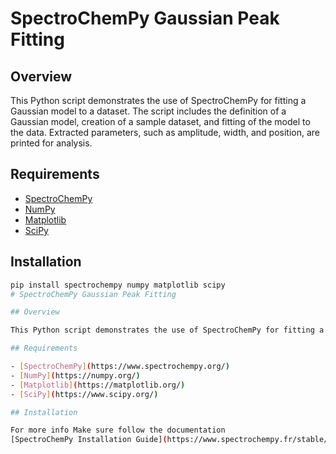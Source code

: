 # SpectroChemPy Gaussian Peak Fitting

## Overview

This Python script demonstrates the use of SpectroChemPy for fitting a Gaussian model to a dataset. The script includes the definition of a Gaussian model, creation of a sample dataset, and fitting of the model to the data. Extracted parameters, such as amplitude, width, and position, are printed for analysis.

## Requirements

- [SpectroChemPy](https://www.spectrochempy.org/)
- [NumPy](https://numpy.org/)
- [Matplotlib](https://matplotlib.org/)
- [SciPy](https://www.scipy.org/)

## Installation

```bash
pip install spectrochempy numpy matplotlib scipy
# SpectroChemPy Gaussian Peak Fitting

## Overview

This Python script demonstrates the use of SpectroChemPy for fitting a Gaussian model to a dataset. The script includes the definition of a Gaussian model,  and fitting of the model to the data. Extracted parameters, such as amplitude, width, and position, are printed for analysis.

## Requirements

- [SpectroChemPy](https://www.spectrochempy.org/)
- [NumPy](https://numpy.org/)
- [Matplotlib](https://matplotlib.org/)
- [SciPy](https://www.scipy.org/)

## Installation

For more info Make sure follow the documentation
[SpectroChemPy Installation Guide](https://www.spectrochempy.fr/stable/gettingstarted/install/install_win.html)



